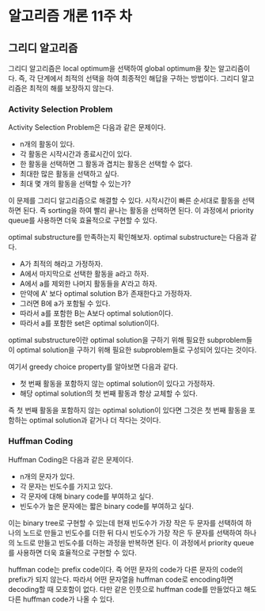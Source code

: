 # 알고리즘 개론 11주 차

## 그리디 알고리즘

그리디 알고리즘은 local optimum을 선택하여 global optimum을 찾는 알고리즘이다. 즉, 각 단계에서 최적의 선택을 하여 최종적인 해답을 구하는 방법이다. 그리디 알고리즘은 최적의 해를 보장하지 않는다.

### Activity Selection Problem

Activity Selection Problem은 다음과 같은 문제이다.

- n개의 활동이 있다.
- 각 활동은 시작시간과 종료시간이 있다.
- 한 활동을 선택하면 그 활동과 겹치는 활동은 선택할 수 없다.
- 최대한 많은 활동을 선택하고 싶다.
- 최대 몇 개의 활동을 선택할 수 있는가?

이 문제를 그리디 알고리즘으로 해결할 수 있다. 시작시간이 빠른 순서대로 활동을 선택하면 된다. 즉 sorting을 하여 빨리 끝나는 활동을 선택하면 된다. 이 과정에서 priority queue를 사용하면 더욱 효율적으로 구현할 수 있다.

optimal substructure를 만족하는지 확인해보자. optimal substructure는 다음과 같다.

- A가 최적의 해라고 가정하자.
- A에서 마지막으로 선택한 활동을 a라고 하자.
- A에서 a를 제외한 나머지 활동들을 A'라고 하자.
- 만약에 A' 보다 optimal solution B가 존재한다고 가정하자.
- 그러면 B에 a가 포함될 수 있다.
- 따라서 a를 포함한 B는 A보다 optimal solution이다.
- 따라서 a를 포함한 set은 optimal solution이다.

optimal substructure이란 optimal solution을 구하기 위해 필요한 subproblem들이 optimal solution을 구하기 위해 필요한 subproblem들로 구성되어 있다는 것이다.

여기서 greedy choice property를 알아보면 다음과 같다.

- 첫 번째 활동을 포함하지 않는 optimal solution이 있다고 가정하자.
- 해당 optimal solution의 첫 번째 활동과 항상 교체할 수 있다.

즉 첫 번째 활동을 포함하지 않는 optimal solution이 있다면 그것은 첫 번째 활동을 포함하는 optimal solution과 같거나 더 작다는 것이다.

### Huffman Coding

Huffman Coding은 다음과 같은 문제이다.

- n개의 문자가 있다.
- 각 문자는 빈도수를 가지고 있다.
- 각 문자에 대해 binary code를 부여하고 싶다.
- 빈도수가 높은 문자에는 짧은 binary code를 부여하고 싶다.

이는 binary tree로 구현할 수 있는데 현재 빈도수가 가장 작은 두 문자를 선택하여 하나의 노드로 만들고 빈도수를 더한 뒤 다시 빈도수가 가장 작은 두 문자를 선택하여 하나의 노드로 만들고 빈도수를 더하는 과정을 반복하면 된다. 이 과정에서 priority queue를 사용하면 더욱 효율적으로 구현할 수 있다.

huffman code는 prefix code이다. 즉 어떤 문자의 code가 다른 문자의 code의 prefix가 되지 않는다. 따라서 어떤 문자열을 huffman code로 encoding하면 decoding할 때 모호함이 없다. 다만 같은 인풋으로 huffman code를 만들었다고 해도 다른 huffman code가 나올 수 있다.
